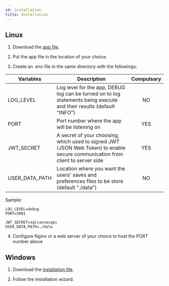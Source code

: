 ```yaml
---
id: installation
title: Installation
---
```

## Linux

1. Download the [app file](https://docusaurus.io).

2. Put the app file in the location of your choice.

3. Create an .env file in the same directory with the followings:

| Variables      |      Description      | Compulsary |
| -------------- | ----------------------| :--------: |
| LOG_LEVEL      | Log level for the app, DEBUG log can be turned on to log statements being execute and their results (default "INFO")|NO|
| PORT           | Port number where the app will be listening on |YES|
| JWT_SECRET     | A secret of your choosing, which used to signed JWT (JSON Web Token) to enable secure communication from client to server side|YES|
| USER_DATA_PATH | Location where you want the users' saves and preferences files to be store (default "./data")|NO |

Sample: 

```
LOG_LEVEL=debug
PORT=3001

JWT_SECRET=sqlcanvasapi
USER_DATA_PATH=./data
```
4. Configure Nginx or a web server of your choice to host the PORT number above

## Windows

1. Download the [installation file](https://docusaurus.io).

2. Follow the installation wizard.